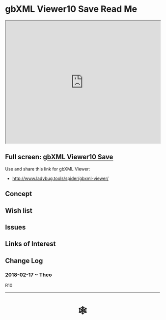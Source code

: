 <span style=display:none; >[You are now in a GitHub source code view - click this link to view Read Me file as a web page](http://www.ladybug.tools/spider/index.html#gbxml-viewer/r10/gbxml-viewer10-07-save/README.md "View file as a web page." ) </span>

# gbXML Viewer10 Save Read Me


<iframe class=iframeReadMe src=http://www.ladybug.tools/spider/gbxml-viewer/r10/gbxml-viewer10-07-save/test-gbxml-viewer10-save.html width=100% height=400px >Iframes are not displayed on github.com</iframe>


## Full screen: [gbXML Viewer10 Save]( http://www.ladybug.tools/spider/gbxml-viewer/r10/gbxml-viewer10-07-save/test-gbxml-viewer10-save.html )

Use and share this link for gbXML Viewer:

* <http://www.ladybug.tools/spider/gbxml-viewer/>

## Concept



## Wish list



## Issues



## Links of Interest



## Change Log

### 2018-02-17 ~ Theo

R10

***


# <center title="hello!" ><a href=javascript:window.scrollTo(0,0); style=text-decoration:none; > &#x1f578; </a></center>



